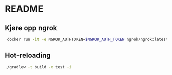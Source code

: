 # README

## Kjøre opp ngrok
```bash
 docker run -it -e NGROK_AUTHTOKEN=$NGROK_AUTH_TOKEN ngrok/ngrok:latest http host.docker.internal:8080
```

## Hot-reloading
```bash
./gradlew -t build -x test -i
```